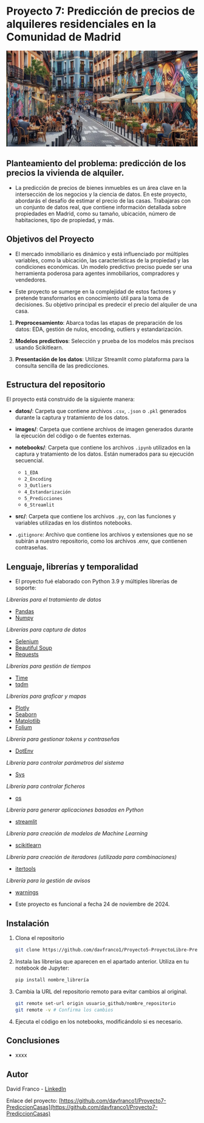 # Proyecto 7: Predicción de precios de alquileres residenciales en la Comunidad de Madrid

![imagen](images/header.png)


## Planteamiento del problema: **predicción de los precios la vivienda de alquiler.**

- La predicción de precios de bienes inmuebles es un área clave en la intersección de los negocios y la ciencia de datos. En este proyecto, abordarás el desafío de estimar el precio de las casas. Trabajaras con un conjunto de datos real, que contiene información detallada sobre propiedades en Madrid, como su tamaño, ubicación, número de habitaciones, tipo de propiedad, y más. 


## Objetivos del Proyecto

- El mercado inmobiliario es dinámico y está influenciado por múltiples variables, como la ubicación, las características de la propiedad y las condiciones económicas. Un modelo predictivo preciso puede ser una herramienta poderosa para agentes inmobiliarios, compradores y vendedores.

- Este proyecto se sumerge en la complejidad de estos factores y pretende transformarlos en conocimiento útil para la toma de decisiones. Su objetivo principal es predecir el precio del alquiler de una casa.

1. **Preprocesamiento**: Abarca todas las etapas de preparación de los datos: EDA, gestión de nulos, encoding, outliers y estandarización.

2. **Modelos predictivos**: Selección y prueba de los modelos más precisos usando Scikitlearn.

3. **Presentación de los datos**: Utilizar Streamlit como plataforma para la consulta sencilla de las predicciones.


## Estructura del repositorio

El proyecto está construido de la siguiente manera:

- **datos/**: Carpeta que contiene archivos `.csv`, `.json` o `.pkl` generados durante la captura y tratamiento de los datos.

- **images/**: Carpeta que contiene archivos de imagen generados durante la ejecución del código o de fuentes externas.

- **notebooks/**: Carpeta que contiene los archivos `.ipynb` utilizados en la captura y tratamiento de los datos. Están numerados para su ejecución secuencial.
  - `1_EDA`
  - `2_Encoding`
  - `3_Outliers`
  - `4_Estandarización`
  - `5_Predicciones`
  - `6_Streamlit`

- **src/**: Carpeta que contiene los archivos `.py`, con las funciones y variables utilizadas en los distintos notebooks.

- `.gitignore`: Archivo que contiene los archivos y extensiones que no se subirán a nuestro repositorio, como los archivos .env, que contienen contraseñas.


## Lenguaje, librerías y temporalidad
- El proyecto fué elaborado con Python 3.9 y múltiples librerías de soporte:

*Librerías para el tratamiento de datos*
- [Pandas](https://pandas.pydata.org/docs/)
- [Numpy](https://numpy.org/doc/)

*Librerías para captura de datos*
- [Selenium](https://selenium-python.readthedocs.io)
- [Beautiful Soup](https://www.crummy.com/software/BeautifulSoup/bs4/doc/)
- [Requests](https://pypi.org/project/requests/)

*Librerías para gestión de tiempos*
- [Time](https://docs.python.org/3/library/time.html)
- [tqdm](https://numpy.org/doc/)

*Librerías para graficar y mapas*
- [Plotly](https://plotly.com/python/)
- [Seaborn](https://seaborn.pydata.org)
- [Matplotlib](https://matplotlib.org/stable/index.html)
- [Folium](https://python-visualization.github.io/folium/latest/)

*Librería para gestionar tokens y contraseñas*
- [DotEnv](https://pypi.org/project/python-dotenv/)

*Librería para controlar parámetros del sistema*
- [Sys](https://docs.python.org/3/library/sys.html)

*Librería para controlar ficheros*
- [os](https://docs.python.org/3/library/os.html)

*Librería para generar aplicaciones basadas en Python*
- [streamlit](https://docs.streamlit.io)

*Librería para creación de modelos de Machine Learning*
- [scikitlearn](https://scikit-learn.org/stable/)

*Librería para creación de iteradores (utilizada para combinaciones)*
- [itertools](https://docs.python.org/3/library/itertools.html)

*Librería para la gestión de avisos*
- [warnings](https://docs.python.org/3/library/warnings.html)


- Este proyecto es funcional a fecha 24 de noviembre de 2024.


## Instalación

1. Clona el repositorio
   ```sh
   git clone https://github.com/davfranco1/Proyecto5-ProyectoLibre-PreciosAlquileresMadrid.git
   ```

2. Instala las librerías que aparecen en el apartado anterior. Utiliza en tu notebook de Jupyter:
   ```sh
   pip install nombre_librería
   ```

3. Cambia la URL del repositorio remoto para evitar cambios al original.
   ```sh
   git remote set-url origin usuario_github/nombre_repositorio
   git remote -v # Confirma los cambios
   ```

4. Ejecuta el código en los notebooks, modificándolo si es necesario.


## Conclusiones

- xxxx


## Autor

David Franco - [LinkedIn](https://linkedin.com/in/franco-david)

Enlace del proyecto: [https://github.com/davfranco1/Proyecto7-PrediccionCasas](https://github.com/davfranco1/Proyecto7-PrediccionCasas)
